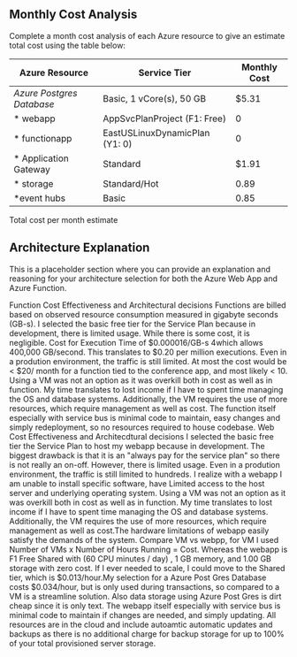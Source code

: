 ## Monthly Cost Analysis
Complete a month cost analysis of each Azure resource to give an estimate total cost using the table below:

| Azure Resource | Service Tier | Monthly Cost |
| ------------ | ------------ | ------------ |
| *Azure Postgres Database* |   Basic, 1 vCore(s), 50 GB        |  $5.31        |
| * webapp                  |   AppSvcPlanProject (F1: Free)    |       0       |
| * functionapp             |  EastUSLinuxDynamicPlan (Y1: 0)   |         0     |
| * Application Gateway     |     Standard                      |  $1.91        |
| *  storage                |        Standard/Hot               |  0.89         |
|    *event hubs            |         Basic                     |   0.85        |



Total cost per month estimate

## Architecture Explanation
This is a placeholder section where you can provide an explanation and reasoning for your architecture selection for both the Azure Web App and Azure Function.

Function
   Cost Effectiveness and Architectural decisions
      Functions are billed based on observed resource consumption measured in gigabyte seconds (GB-s). I selected the basic free tier for the Service Plan because in development, there is limited usage. While there is some cost, it is negligible. Cost for Execution Time of $0.000016/GB-s	4which allows 400,000 GB/second. This translates to $0.20 per million executions. Even in a prodution environment, the traffic is still limited. At most the cost would be < $20/ month for a function tied to the conference app, and most likely < 10. Using a VM was not an option as it was overkill both in cost as well as in function. My time translates to lost income if I have to spent time managing the OS and database systems. Additionally, the VM requires the use of more resources, which require management as well as cost.  The function itself especially with service bus is minimal code to maintain, easy changes and simply redeployment, so no resources required to house codebase.
Web
   Cost Effectiveness and Architecdtural decisions
      I selected the basic free tier the Service Plan to host my webapp because in development. The biggest drawback is that it is an "always pay for the service plan" so there is not really an on-off. However, there is limited usage. Even in a prodution environment, the traffic is still limited to hundreds.  I realize with a webapp I am unable to install specific software, have Limited access to the host server and underlying operating system. Using a VM was not an option as it was overkill both in cost as well as in function. My time translates to lost income if I have to spent time managing the OS and database systems. Additionally, the VM requires the use of more resources, which require management as well as cost.The hardware limitations of webapp easily satisfy the demands of the system. Compare VM vs webpp, for VM I used Number of VMs x Number of Hours Running = Cost. Whereas the webapp is F1 Free	Shared with (60 CPU minutes / day)	, 1 GB memory, and	1.00 GB storage with zero cost. If I ever needed to scale, I could move to the Shared tier, which is $0.013/hour.My selection for a Azure Post Gres Database costs $0.034/hour, but is only used during transactions, so compared to a VM is a streamline solution. Also data storage using Azure Post Gres is dirt cheap since it is only text. The webapp itself especially with service bus is minimal code to maintain if changes are needed, and simply updating. All resources are in the cloud and include autoamtic automatic updates and backups as there is no additional charge for backup storage for up to 100% of your total provisioned server storage. 





